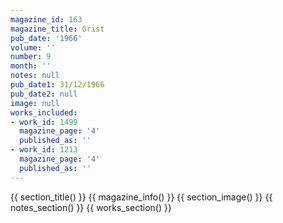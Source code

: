 ```yaml
---
magazine_id: 163
magazine_title: Grist
pub_date: '1966'
volume: ''
number: 9
month: ''
notes: null
pub_date1: 31/12/1966
pub_date2: null
image: null
works_included:
- work_id: 1499
  magazine_page: '4'
  published_as: ''
- work_id: 1213
  magazine_page: '4'
  published_as: ''
---
```


{{ section_title() }}
{{ magazine_info() }}
{{ section_image() }}
{{ notes_section() }}
{{ works_section() }}
